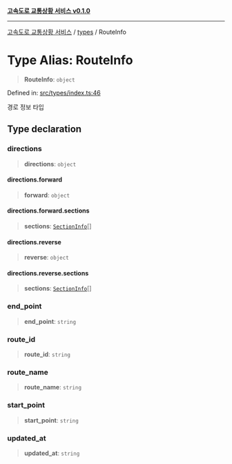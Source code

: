 [**고속도로 교통상황 서비스 v0.1.0**](../../README.md)

***

[고속도로 교통상황 서비스](../../modules.md) / [types](../README.md) / RouteInfo

# Type Alias: RouteInfo

> **RouteInfo**: `object`

Defined in: [src/types/index.ts:46](https://github.com/ksheyon123/road-status-preview/blob/d56258a23fae54155a9cd30000ae39fff6269a67/src/types/index.ts#L46)

경로 정보 타입

## Type declaration

### directions

> **directions**: `object`

#### directions.forward

> **forward**: `object`

#### directions.forward.sections

> **sections**: [`SectionInfo`](SectionInfo.md)[]

#### directions.reverse

> **reverse**: `object`

#### directions.reverse.sections

> **sections**: [`SectionInfo`](SectionInfo.md)[]

### end\_point

> **end\_point**: `string`

### route\_id

> **route\_id**: `string`

### route\_name

> **route\_name**: `string`

### start\_point

> **start\_point**: `string`

### updated\_at

> **updated\_at**: `string`
